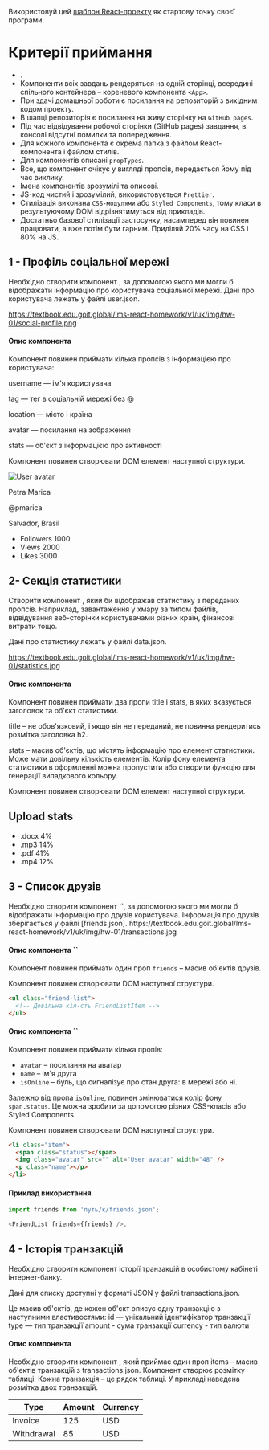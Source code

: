 Використовуй цей
[шаблон React-проекту](https://github.com/goitacademy/react-homework-template#readme)
як стартову точку своєї програми.

<h1>Критерії приймання</h1>

- .
- Компоненти всіх завдань рендеряться на одній сторінці, всередині спільного
  контейнера – кореневого компонента `<App>`.
- При здачі домашньої роботи є посилання на репозиторій з вихідним кодом
  проекту.
- В шапці репозиторія є посилання на живу сторінку на `GitHub pages`.
- Під час відвідування робочої сторінки (GitHub pages) завдання, в консолі
  відсутні помилки та попередження.
- Для кожного компонента є окрема папка з файлом React-компонента і файлом
  стилів.
- Для компонентів описані `propTypes`.
- Все, що компонент очікує у вигляді пропсів, передається йому під час виклику.
- Імена компонентів зрозумілі та описові.
- JS-код чистий і зрозумілий, використовується `Prettier`.
- Стилізація виконана `CSS-модулями` або `Styled Components`, тому класи в
  результуючому DOM відрізнятимуться від прикладів.
- Достатньо базової стилізації застосунку, насамперед він повинен працювати, а
  вже потім бути гарним. Приділяй 20% часу на CSS і 80% на JS.

<h2>1 - Профіль соціальної мережі</h2>

Необхідно створити компонент <Profile>, за допомогою якого ми могли б
відображати інформацію про користувача соціальної мережі. Дані про користувача
лежать у файлі user.json.

https://textbook.edu.goit.global/lms-react-homework/v1/uk/img/hw-01/social-profile.png

<h4>Опис компонента <Profile> </h4>
Компонент повинен приймати кілька пропсів з
інформацією про користувача:

<p>username — ім'я користувача</p> <p>tag — тег в соціальній мережі без @ </p><p>location — місто
і країна</p> <p>avatar — посилання на зображення</p> <p>stats — об'єкт з інформацією про
активності</p>

Компонент повинен створювати DOM елемент наступної структури.

<div class="profile">
  <div class="description">
    <img
      src="https://cdn-icons-png.flaticon.com/512/1077/1077012.png"
      alt="User avatar"
      class="avatar"
    />
    <p class="name">Petra Marica</p>
    <p class="tag">@pmarica</p>
    <p class="location">Salvador, Brasil</p>
  </div>

  <ul class="stats">
    <li>
      <span class="label">Followers</span>
      <span class="quantity">1000</span>
    </li>
    <li>
      <span class="label">Views</span>
      <span class="quantity">2000</span>
    </li>
    <li>
      <span class="label">Likes</span>
      <span class="quantity">3000</span>
    </li>
  </ul>
</div>

<h2>2- Секція статистики</h2>

Створити компонент <Statistics>, який би відображав статистику з переданих
пропсів. Наприклад, завантаження у хмару за типом файлів, відвідування
веб-сторінки користувачами різних країн, фінансові витрати тощо.

Дані про статистику лежать у файлі data.json.

https://textbook.edu.goit.global/lms-react-homework/v1/uk/img/hw-01/statistics.jpg

<h4>Опис компонента <Statistics></h4> 
Компонент повинен приймати два пропи title і stats, в яких вказується заголовок та об'єкт статистики.

title – не обов'язковий, і якщо він не переданий, не повинна рендеритись
розмітка заголовка h2.

stats – масив об'єктів, що містять інформацію про елемент статистики. Може мати
довільну кількість елементів. Колір фону елемента статистики в оформленні можна
пропустити або створити функцію для генерації випадкового кольору.

Компонент повинен створювати DOM елемент наступної структури.

<section class="statistics">
  <h2 class="title">Upload stats</h2>

  <ul class="stat-list">
    <li class="item">
      <span class="label">.docx</span>
      <span class="percentage">4%</span>
    </li>
    <li class="item">
      <span class="label">.mp3</span>
      <span class="percentage">14%</span>
    </li>
    <li class="item">
      <span class="label">.pdf</span>
      <span class="percentage">41%</span>
    </li>
    <li class="item">
      <span class="label">.mp4</span>
      <span class="percentage">12%</span>
    </li>
  </ul>
</section>

<h2>3 - Список друзів</h2>
Необхідно створити компонент `<FriendList>`, за допомогою якого ми могли б відображати інформацію про друзів користувача. Інформація про друзів зберігається у файлі [friends.json].
https://textbook.edu.goit.global/lms-react-homework/v1/uk/img/hw-01/transactions.jpg

<h4>Опис компонента `<FriendList>`</h4>

Компонент повинен приймати один проп `friends` – масив об'єктів друзів.

Компонент повинен створювати DOM наступної структури.

```html
<ul class="friend-list">
  <!-- Довільна кіл-сть FriendListItem -->
</ul>
```

<h4>Опис компонента `<FriendListItem>`</h4>

Компонент повинен приймати кілька пропів:

- `avatar` – посилання на аватар
- `name` – ім'я друга
- `isOnline` – буль, що сигналізує про стан друга: в мережі або ні.

Залежно від пропа `isOnline`, повинен змінюватися колір фону `span.status`. Це
можна зробити за допомогою різних CSS-класів або Styled Components.

Компонент повинен створювати DOM наступної структури.

```html
<li class="item">
  <span class="status"></span>
  <img class="avatar" src="" alt="User avatar" width="48" />
  <p class="name"></p>
</li>
```

<h4>Приклад використання</h4>

```js
import friends from 'путь/к/friends.json';

<FriendList friends={friends} />,
```

<h2>4 - Історія транзакцій</h2>

Необхідно створити компонент історії транзакцій в особистому кабінеті
інтернет-банку.

Дані для списку доступні у форматі JSON у файлі transactions.json.

Це масив об'єктів, де кожен об'єкт описує одну транзакцію з наступними
властивостями: id — унікальний ідентифікатор транзакції type — тип транзакції
amount - сума транзакції currency - тип валюти

<h4>Опис компонента <TransactionHistory> </h4>
Необхідно створити компонент
<TransactionHistory>, який приймає один проп items – масив об'єктів транзакцій з
transactions.json. Компонент створює розмітку таблиці. Кожна транзакція – це
рядок таблиці. У прикладі наведена розмітка двох транзакцій.

<table class="transaction-history">
  <thead>
    <tr>
      <th>Type</th>
      <th>Amount</th>
      <th>Currency</th>
    </tr>
  </thead>

  <tbody>
    <tr>
      <td>Invoice</td>
      <td>125</td>
      <td>USD</td>
    </tr>
    <tr>
      <td>Withdrawal</td>
      <td>85</td>
      <td>USD</td>
    </tr>
  </tbody>
</table>

